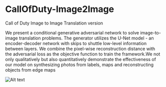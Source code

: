 # CallOfDuty-Image2Image
Call of Duty Image to Image Translation version

We present a conditional generative adversarial network to solve image-to-image translation problems. The generator utilizes the U-Net model - an encoder-decoder network
with skips to shuttle low-level information between
layers. We combine the pixel-wise reconstruction distance
with the adversarial loss as the objective function to train
the framework.We not only qualitatively but also quantitatively
demonstrate the effectiveness of our model on synthesizing
photos from labels, maps and reconstructing objects
from edge maps

![Alt text](https://photos.google.com/photo/AF1QipOQLshZJQ1PeqtbfgbrihSh_-ZHPNjFWcywQMmQ "Optional title")

